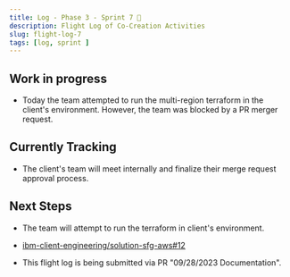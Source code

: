 ```yaml
---
title: Log - Phase 3 - Sprint 7 🛫
description: Flight Log of Co-Creation Activities
slug: flight-log-7
tags: [log, sprint ]
---
```


## Work in progress
- Today the team attempted to run the multi-region terraform in the client's environment. However, the team was blocked by a PR merger request.
## Currently Tracking
- The client's team will meet internally and finalize their merge request approval process. 
## Next Steps
- The team will attempt to run the terraform in client's environment.
  
- [ibm-client-engineering/solution-sfg-aws#12](https://zenhub.ibm.com/workspaces/st5-action-information-center-64343620d0cfd0000f03a114/issues/ibm-client-engineering/solution-mq-rdqm-aws/7)
- This flight log is being submitted via PR "09/28/2023 Documentation".
